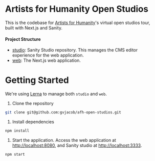 # Artists for Humanity Open Studios

This is the codebase for [Artists for Humanity](https://afhboston.org/)'s virtual open studios tour, built with Next.js and Sanity.

#### Project Structure

- [studio](./studio): Sanity Studio repository. This manages the CMS editor experience for the web application.
- [web](./web): The Next.js web application.

# Getting Started

We're using [Lerna](https://lerna.js.org/) to manage both `studio` and `web`.

1. Clone the repository

```sh
git clone git@github.com:gvjacob/afh-open-studios.git
```

1. Install dependencies

```sh
npm install
```

1. Start the application. Access the web application at [http://localhost:8080](http://localhost:8080), and Sanity studio at [http://localhost:3333](http://localhost:3333).

```sh
npm start
```
